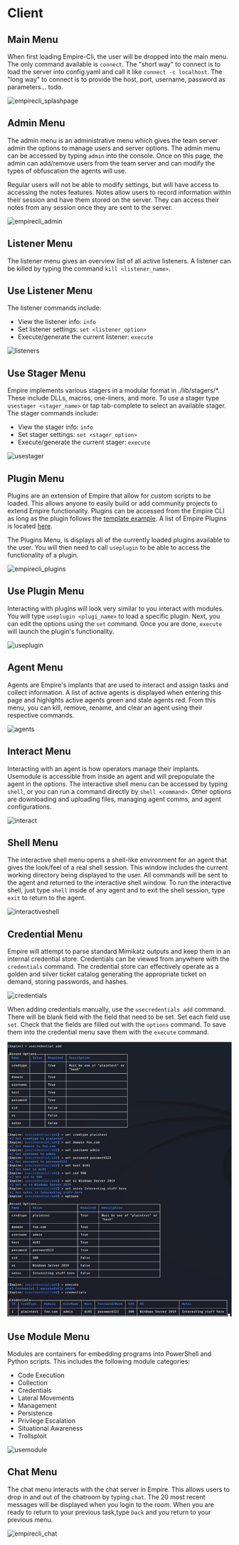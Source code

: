 # Client

## **Main Menu**

When first loading Empire-Cli, the user will be dropped into the main menu. The only command available is `connect`. The "short way" to connect is to load the server into config.yaml and call it like `connect -c localhost`. The "long way" to connect is to provide the host, port, username, password as parameters... todo.

![empirecli\_splashpage](https://user-images.githubusercontent.com/20302208/100279434-603a7b80-2f1b-11eb-880e-4450ac5d2e62.jpg)

## **Admin Menu**

The admin menu is an administrative menu which gives the team server admin the options to manage users and server options. The admin menu can be accessed by typing `admin` into the console. Once on this page, the admin can add/remove users from the team server and can modify the types of obfuscation the agents will use.

Regular users will not be able to modify settings, but will have access to accessing the notes features. Notes allow users to record information within their session and have them stored on the server. They can access their notes from any session once they are sent to the server.

![empirecli\_admin](https://user-images.githubusercontent.com/20302208/100279600-b5768d00-2f1b-11eb-8096-cebda7597f1b.jpg)

## **Listener Menu**

The listener menu gives an overview list of all active listeners. A listener can be killed by typing the command `kill <listener_name>`.

## **Use Listener Menu**

The listener commands include:

* View the listener info: `info`
* Set listener settings: `set <listener_option>`
* Execute/generate the current listener: `execute`

![listeners](https://user-images.githubusercontent.com/20302208/100279698-e951b280-2f1b-11eb-947a-b5f162f04b17.jpg)

## **Use Stager Menu**

Empire implements various stagers in a modular format in ./lib/stagers/\*. These include DLLs, macros, one-liners, and more. To use a stager type `usestager <stager_name>` or tap tab-complete to select an available stager. The stager commands include:

* View the stager info: `info`
* Set stager settings: `set <stager_option>`
* Execute/generate the current stager: `execute`

![usestager](https://user-images.githubusercontent.com/20302208/100279741-fbcbec00-2f1b-11eb-9a3a-bac5e9a9716c.jpg)

## **Plugin Menu**

Plugins are an extension of Empire that allow for custom scripts to be loaded. This allows anyone to easily build or add community projects to extend Empire functionality. Plugins can be accessed from the Empire CLI as long as the plugin follows the [template example](https://github.com/BC-SECURITY/Empire/blob/master/empire/server/plugins/example.py). A list of Empire Plugins is located [here](https://github.com/BC-SECURITY/Empire/blob/master/empire/server/plugins/PLUGINS.md).

The Plugins Menu, is displays all of the currently loaded plugins available to the user. You will then need to call `useplugin` to be able to access the functionality of a plugin.

![empirecli\_plugins](https://user-images.githubusercontent.com/20302208/100279849-228a2280-2f1c-11eb-989e-df8812cefdb8.jpg)

## **Use Plugin Menu**

Interacting with plugins will look very similar to you interact with modules. You will type `useplugin <plugi_name>` to load a specific plugin. Next, you can edit the options using the `set` command. Once you are done, `execute` will launch the plugin's functionality.

![useplugin](https://user-images.githubusercontent.com/20302208/100279824-17cf8d80-2f1c-11eb-963e-b0940bdd4107.jpg)

## **Agent Menu**

Agents are Empire's implants that are used to interact and assign tasks and collect information. A list of active agents is displayed when entering this page and highlghts active agents green and stale agents red. From this menu, you can kill, remove, rename, and clear an agent using their respective commands.

![agents](https://user-images.githubusercontent.com/20302208/100279870-2ddd4e00-2f1c-11eb-9431-c1ba796af721.jpg)

## **Interact Menu**

Interacting with an agent is how operators manage their implants. Usemodule is accessible from inside an agent and will prepopulate the agent in the options. The interactive shell menu can be accessed by typing `shell`, or you can run a command directly by `shell <command>`. Other options are downloading and uploading files, managing agent comms, and agent configurations.

![interact](https://user-images.githubusercontent.com/20302208/100279892-33d32f00-2f1c-11eb-9046-1822c222e5e7.jpg)

## **Shell Menu**

The interactive shell menu opens a shell-like environment for an agent that gives the look/feel of a real shell session. This window includes the current working directory being displayed to the user. All commands will be sent to the agent and returned to the interactive shell window. To run the interactive shell, just type `shell` inside of any agent and to exit the shell session, type `exit` to return to the agent.

![interactiveshell](https://user-images.githubusercontent.com/20302208/100279910-3a61a680-2f1c-11eb-9215-0b0e2ad17e2a.jpg)

## **Credential Menu**

Empire will attempt to parse standard Mimikatz outputs and keep them in an internal credential store. Credentials can be viewed from anywhere with the `credentials` command. The credential store can effectively operate as a golden and silver ticket catalog generating the appropriate ticket on demand, storing passwords, and hashes. 

![credentials](https://user-images.githubusercontent.com/20302208/100279997-58c7a200-2f1c-11eb-9230-9becfb48bf9a.jpg)

When adding credentials manually, use the `usecredentials add` command. There will be blank field with the field that need to be set. Set each field use `set`. Check that the fields are filled out with the `options` command. To save them into the credential menu save them with the `execute` command. 

![manually-add-credentials](https://github.com/mwnickerson/empire-docs/blob/main/interfaces/images/manual-credentials.png)



## **Use Module Menu**

Modules are containers for embedding programs into PowerShell and Python scripts. This includes the following module categories:

* Code Execution
* Collection
* Credentials
* Lateral Movements
* Management
* Persistence
* Privilege Escalation
* Situational Awareness
* Trollsploit

![usemodule](https://user-images.githubusercontent.com/20302208/100280026-611fdd00-2f1c-11eb-8a9f-52df3540e112.jpg)

## **Chat Menu**

The chat menu interacts with the chat server in Empire. This allows users to drop in and out of the chatroom by typing `chat`. The 20 most recent messages will be displayed when you login to the room. When you are ready to return to your previous task,type `back` and you return to your previous menu.

![empirecli\_chat](https://user-images.githubusercontent.com/20302208/100280043-6846eb00-2f1c-11eb-9e61-4e2c54ca180e.jpg)

